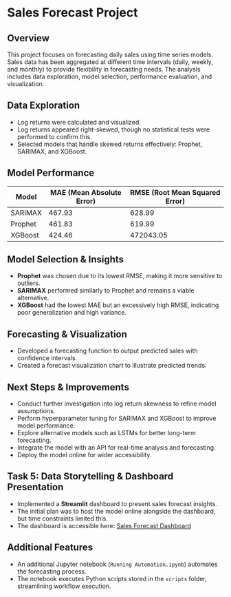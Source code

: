 # Sales Forecast Project

## Overview
This project focuses on forecasting daily sales using time series models. Sales data has been aggregated at different time intervals (daily, weekly, and monthly) to provide flexibility in forecasting needs. The analysis includes data exploration, model selection, performance evaluation, and visualization.

## Data Exploration
- Log returns were calculated and visualized.
- Log returns appeared right-skewed, though no statistical tests were performed to confirm this.
- Selected models that handle skewed returns effectively: Prophet, SARIMAX, and XGBoost.

## Model Performance
| Model   | MAE (Mean Absolute Error) | RMSE (Root Mean Squared Error) |
|---------|--------------------------|------------------------------|
| SARIMAX | 467.93                   | 628.99                       |
| Prophet | 461.83                   | 619.99                       |
| XGBoost | 424.46                   | 472043.05                    |

## Model Selection & Insights
- **Prophet** was chosen due to its lowest RMSE, making it more sensitive to outliers.
- **SARIMAX** performed similarly to Prophet and remains a viable alternative.
- **XGBoost** had the lowest MAE but an excessively high RMSE, indicating poor generalization and high variance.

## Forecasting & Visualization
- Developed a forecasting function to output predicted sales with confidence intervals.
- Created a forecast visualization chart to illustrate predicted trends.

## Next Steps & Improvements
- Conduct further investigation into log return skewness to refine model assumptions.
- Perform hyperparameter tuning for SARIMAX and XGBoost to improve model performance.
- Explore alternative models such as LSTMs for better long-term forecasting.
- Integrate the model with an API for real-time analysis and forecasting.
- Deploy the model online for wider accessibility.

## Task 5: Data Storytelling & Dashboard Presentation
- Implemented a **Streamlit** dashboard to present sales forecast insights.
- The initial plan was to host the model online alongside the dashboard, but time constraints limited this.
- The dashboard is accessible here: [Sales Forecast Dashboard](https://alphaglobal-sales-forecast.streamlit.app/)

## Additional Features
- An additional Jupyter notebook (`Running Automation.ipynb`) automates the forecasting process.
- The notebook executes Python scripts stored in the `scripts` folder, streamlining workflow execution.
